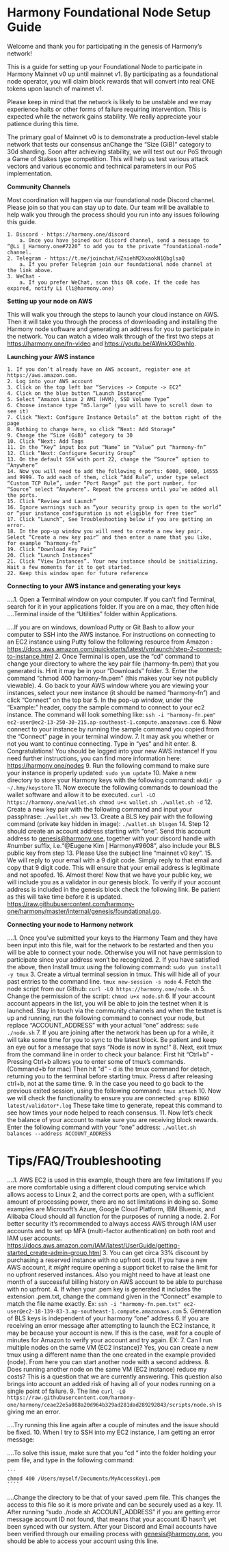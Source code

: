 # Harmony Foundational Node Setup Guide

Welcome and thank you for participating in the genesis of Harmony’s network!

This is a guide for setting up your Foundational Node to participate in Harmony Mainnet v0 up until mainnet v1. By participating as a foundational node operator, you will claim block rewards that will convert into real ONE tokens upon launch of mainnet v1.

Please keep in mind that the network is likely to be unstable and we may experience halts or other forms of failure requiring intervention. This is expected while the network gains stability. We really appreciate your patience during this time.

The primary goal of Mainnet v0 is to demonstrate a production-level stable network that tests our consensus anChange the “Size (GiB)” category to 30d sharding. Soon after achieving stability, we will test out our PoS through a Game of Stakes type competition. This will help us test various attack vectors and various economic and technical parameters in our PoS implementation.

**Community Channels**

Most coordination will happen via our foundational node Discord channel. Please join so that you can stay up to date. Our team will be available to help walk you through the process should you run into any issues following this guide.

	1. Discord - https://harmony.one/discord
		a. Once you have joined our discord channel, send a message to “@Li | Harmony.one#7220” to add you to the private “foundational-node” channel.
	2. Telegram - https://t.me/joinchat/HZniehM2XxaokN1QbglsaQ 
		a. If you prefer Telegram join our foundational node channel at the link above.
	3. WeChat -
		a. If you prefer WeChat, scan this QR code. If the code has expired, notify Li (li@harmony.one)

**Setting up your node on AWS**

This will walk you through the steps to launch your cloud instance on AWS. Then it will take you through the process of downloading and installing the Harmony node software and generating an address for you to participate in the network. You can watch a video walk through of the first two steps at https://harmony.one/fn-video and https://youtu.be/AWnkXGGwhIo.

**Launching your AWS instance**

	1. If you don’t already have an AWS account, register one at https://aws.amazon.com.
	2. Log into your AWS account
	3. Click on the top left bar “Services -> Compute -> EC2”
	4. Click on the blue button “Launch Instance”
	5. Select “Amazon Linux 2 AMI (HVM), SSD Volume Type”
	6. Choose instance type “m5.large” (you will have to scroll down to see it)
	7. Click “Next: Configure Instance Details” at the bottom right of the page
	8. Nothing to change here, so click “Next: Add Storage”
	9. Change the “Size (GiB)” category to 30
	10. Click “Next: Add Tags
	11. In the “Key” input box put “Name” in “Value” put “harmony-fn”
	12. Click “Next: Configure Security Group”
	13. On the default SSH with port 22, change the “Source” option to “Anywhere”
	14. Now you will need to add the following 4 ports: 6000, 9000, 14555 and 9999. To add each of them, click “Add Rule”, under type select “Custom TCP Rule”, under “Port Range” put the port number, for “Source” select “Anywhere”. Repeat the process until you’ve added all the ports.
	15. Click “Review and Launch”
	16. Ignore warnings such as “your security group is open to the world” or “your instance configuration is not eligible for free tier”
	17. Click “Launch”, See Troubleshooting below if you are getting an error.
	18. In the pop-up window you will need to create a new key pair. Select “Create a new key pair” and then enter a name that you like, for example “harmony-fn”
	19. Click “Download Key Pair”
	20. Click “Launch Instances”
	21. Click “View Instances”. Your new instance should be initializing. Wait a few moments for it to get started.
	22. Keep this window open for future reference

**Connecting to your AWS instance and generating your keys**

....1. Open a Terminal window on your computer. If you can’t find Terminal, search for it in your applications folder. If you are on a mac, they often hide ....Terminal inside of the “Utilities” folder within Applications. 
	
....If you are on windows, download Putty or Git Bash to allow your computer to SSH into the AWS instance. For instructions on connecting to an EC2 instance using Putty follow the following resource from Amazon : https://docs.aws.amazon.com/quickstarts/latest/vmlaunch/step-2-connect-to-instance.html
	2. Once Terminal is open, use the “cd” command to change your directory to where the key pair file (harmony-fn.pem) that you generated is. Hint it may be in your “Downloads” folder.
	3. Enter the command “chmod 400 harmony-fn.pem” (this makes your key not publicly viewable).
	4. Go back to your AWS window where you are viewing your instances, select your new instance (it should be named “harmony-fn”) and click “Connect” on the top bar
	5. In the pop-up window, under the “Example:” header, copy the sample command to connect to your ec2 instance. The command will look something like:
	```
	ssh -i "harmony-fn.pem" ec2-user@ec2-13-250-30-215.ap-southeast-1.compute.amazonaws.com
	```
	6. Now connect to your instance by running the sample command you copied from the “Connect” page in your terminal window.
	7. It may ask you whether or not you want to continue connecting. Type in “yes” and hit enter.
	8. Congratulations! You should be logged into your new AWS instance! If you need further instructions, you can find more information here: https://harmony.one/nodes
	9. Run the following command to make sure your instance is properly updated:
	```
	sudo yum update
	```
	10. Make a new directory to store your Harmony keys with the following command:
	```
	mkdir -p ~/.hmy/keystore
	```
	11. Now execute the following commands to download the wallet software and allow it to be executed.
	```
	curl -LO https://harmony.one/wallet.sh
	chmod u+x wallet.sh
	./wallet.sh -d
	```
	12. Create a new key pair with the following command and input your passphrase:
	```
	./wallet.sh new
	```
	13. Create a BLS key pair with the following command (private key hidden in image):
	```
	./wallet.sh blsgen
	```
	14. Step 12 should create an account address starting with “one”. Send this account address to genesis@harmony.one, together with your discord handle with #number suffix, i.e.“@Eugene Kim | Harmony#9608”, also include your BLS public key from step 13. Please Use the subject line “mainnet v0 key”.
	15. We will reply to your email with a 9 digit code. Simply reply to that email and copy that 9 digit code. This will ensure that your email address is legitimate and not spoofed.
	16. Almost there! Now that we have your public key, we will include you as a validator in our genesis block. To verify if your account address is included in the genesis block check the following link. Be patient as this will take time before it is updated. https://raw.githubusercontent.com/harmony-one/harmony/master/internal/genesis/foundational.go.

**Connecting your node to Harmony network**

....1. Once you’ve submitted your keys to the Harmony Team and they have been input into this file, wait for the network to be restarted and then you will be able to connect your node. Otherwise you will not have permission to participate since your address won’t be recognized.
	2. If you have satisfied the above, then Install tmux using the following command:
	```
	sudo yum install -y tmux
	```
	3. Create a virtual terminal session in tmux. This will hide all of your past entries to the command line.
	```
	tmux new-session -s node
	```
	4. Fetch the node script from our Github:
	```
	curl -LO https://harmony.one/node.sh
	```
	5. Change the permission of the script:
	```
	chmod u+x node.sh
	```
	6. If your account account appears in the list, you will be able to join the testnet when it is launched. Stay in touch via the community channels and when the testnet is up and running, run the following command to connect your node, but replace “ACCOUNT_ADDRESS” with your actual “one” address:
	```
	sudo ./node.sh
	```
	7. If you are joining after the network has been up for a while, it will take some time for you to sync to the latest block. Be patient and keep an eye out for a message that says “Node is now in sync!”
	8. Next, exit tmux from the command line in order to check your balance:
		First hit “Ctrl+b”
			- Pressing Ctrl+b allows you to enter some of tmux’s commands. (Command+b for mac)
		Then hit "d"
			- d is the tmux command for detach, returning you to the terminal before starting tmux. Press d after releasing ctrl+b, not at the same time.
	9. In the case you need to go back to the previous exited session, using the following command:
	```
	tmux attach
	```
	10. Now we will check the functionality to ensure you are connected:
	``` grep BINGO latest/validator*.log
	```
	These take time to generate, repeat this command to see how times your node helped to reach consensus.
	11. Now let’s check the balance of your account to make sure you are receiving block rewards. Enter the following command with your “one” address:
	```
	./wallet.sh balances --address ACCOUNT_ADDRESS
	```

# Tips/FAQ/Troubleshooting

....1. AWS EC2 is used in this example, though there are few limitations If you are more comfortable using a different cloud computing service which allows access to Linux 2, and the correct ports are open, with a sufficient amount of processing power, there are no set limitations in doing so. Some examples are Microsoft’s Azure, Google Cloud Platform, IBM Bluemix, and Alibaba Cloud should all function for the purposes of running a node.
	2. For better security it’s recommended to always access AWS through IAM user accounts and to set up MFA (multi-factor authentication) on both root and IAM user accounts. https://docs.aws.amazon.com/IAM/latest/UserGuide/getting-started_create-admin-group.html
	3. You can get circa 33% discount by purchasing a reserved instance with no upfront cost. If you have a new AWS account, it *might* require opening a support ticket to raise the limit for no upfront reserved instances. Also you might need to have at least one month of a successful billing history on AWS account to be able to purchase with no upfront.
	4. If when your .pem key is generated it includes the extension .pem.txt, change the command given in the “Connect” example to match the file name exactly. Ex:
	```
	ssh -i "harmomy-fn.pem.txt" ec2-user@ec2-18-139-83-3.ap-southeast-1.compute.amazonaws.com
	```
	5. Generation of BLS keys is independent of your harmony “one” address
	6. If you are receiving an error message after attempting to launch the EC2 instance, it may be because your account is new. If this is the case, wait for a couple of minutes for Amazon to verify your account and try again. EX:
	7. Can I run multiple nodes on the same VM (EC2 instance)?
Yes, you can create a new tmux using a different name than the one created in the example provided (node). From here you can start another node with a second address.
	8. Does running another node on the same VM (EC2 instance) reduce my costs?
This is a question that we are currently answering. This question also brings into account an added risk of having all of your nodes running on a single point of failure.
	9. The line 
	```
	curl -LO https://raw.githubusercontent.com/harmony-one/harmony/ceae22e5a088a20d964b329ad281dad289292843/scripts/node.sh
	```
	is giving me an error.

....Try running this line again after a couple of minutes and the issue should be fixed.
	10. When I try to SSH into my EC2 instance, I am getting an error message:

....To solve this issue, make sure that you “cd “ into the folder holding your pem file, and type in the following command:

	```
	chmod 400 /Users/myself/Documents/MyAccessKey1.pem
	````

....Change the directory to be that of your saved .pem file. This changes the access to this file so it is more private and can be securely used as a key.
	11. After running “sudo ./node.sh ACCOUNT_ADDRESS” if you are getting error message account ID not found, that means that your account ID hasn’t yet been synced with our system. After your Discord and Email accounts have been verified through our emailing process with genesis@harmony.one, you should be able to access your account using this line.










